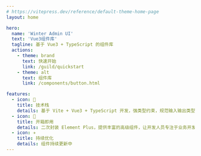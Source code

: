 ```yaml
---
# https://vitepress.dev/reference/default-theme-home-page
layout: home

hero:
  name: 'Winter Admin UI'
  text: 'Vue3组件库'
  tagline: 基于 Vue3 + TypeScript 的组件库
  actions:
    - theme: brand
      text: 快速开始
      link: /guild/quickstart
    - theme: alt
      text: 组件库
      link: /components/button.html

features:
  - icon: 🔨
    title: 技术栈
    details: 基于 Vite + Vue3 + TypeScript 开发，强类型约束，规范输入输出类型。
  - icon: 🧩
    title: 开箱即用
    details: 二次封装 Element Plus，提供丰富的高级组件，让开发人员专注于业务开发。
  - icon: ✈️
    title: 持续优化
    details: 组件持续更新中
---
```

